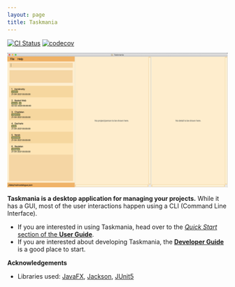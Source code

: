 ```yaml
---
layout: page
title: Taskmania
---
```


[![CI Status](https://github.com/se-edu/addressbook-level3/workflows/Java%20CI/badge.svg)](https://github.com/se-edu/addressbook-level3/actions)
[![codecov](https://codecov.io/gh/se-edu/addressbook-level3/branch/master/graph/badge.svg)](https://codecov.io/gh/se-edu/addressbook-level3)

![Ui](images/Ui.png)

**Taskmania is a desktop application for managing your projects.** While it has a GUI, most of the user interactions happen using a CLI (Command Line Interface).

* If you are interested in using Taskmania, head over to the [_Quick Start_ section of the **User Guide**](UserGuide.html#quick-start).
* If you are interested about developing Taskmania, the [**Developer Guide**](DeveloperGuide.html) is a good place to start.


**Acknowledgements**

* Libraries used: [JavaFX](https://openjfx.io/), [Jackson](https://github.com/FasterXML/jackson), [JUnit5](https://github.com/junit-team/junit5)

